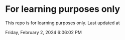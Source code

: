 # For learning purposes only
This repo is for learning purposes only.
Last updated at

Friday, February 2, 2024 6:06:02 PM

